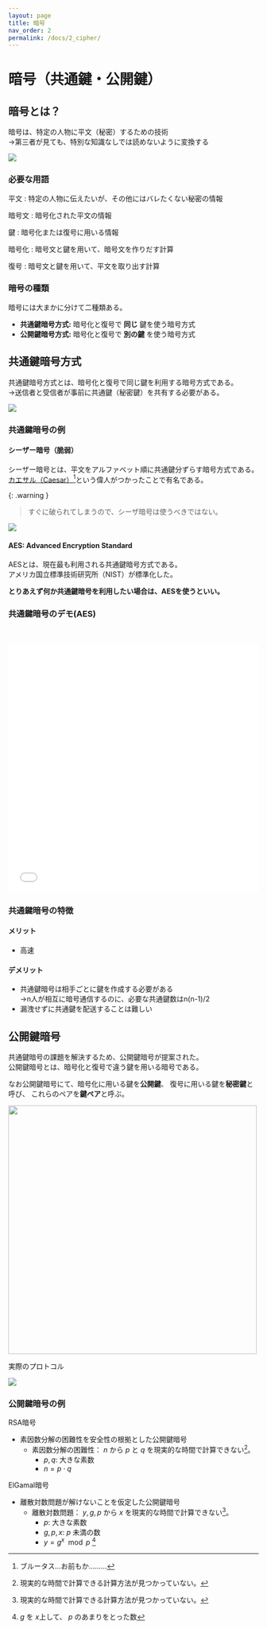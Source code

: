 ```yaml
---
layout: page
title: 暗号
nav_order: 2
permalink: /docs/2_cipher/
---
```


<script>
    MathJax = {
      tex: {
        inlineMath: [['$','$'], ['\\(','\\)']],
        processEscapes: true,
        tags: "ams",
        autoload: {
          color: [],
          colorV2: ['color']
        },
        packages: {'[+]': ['noerrors']}
      },
      chtml: {
        matchFontHeight: false,
        displayAlign: "left",
        displayIndent: "2em"
      },
      options: {
        renderActions: {
          /* add a new named action to render <script type="math/tex"> */
          find_script_mathtex: [10, function (doc) {
            for (const node of document.querySelectorAll('script[type^="math/tex"]')) {
              const display = !!node.type.match(/; *mode=display/);
              const math = new doc.options.MathItem(node.textContent, doc.inputJax[0], display);
              const text = document.createTextNode('');
              node.parentNode.replaceChild(text, node);
              math.start = {node: text, delim: '', n: 0};
              math.end = {node: text, delim: '', n: 0};
              doc.math.push(math);
            }
          }, '']
        }
      },
      loader: {
        load: ['[tex]/noerrors']
      }
    };
</script>
<script async src="https://cdn.jsdelivr.net/npm/mathjax@3/es5/tex-chtml.js" id="MathJax-script"></script>

# 暗号（共通鍵・公開鍵）
## 暗号とは？

暗号は、特定の人物に平文（秘密）するための技術  
→第三者が見ても、特別な知識なしでは読めないように変換する

<img src="../../img/cipher.png" />

### 必要な用語

平文
: 特定の人物に伝えたいが、その他にはバレたくない秘密の情報

暗号文
: 暗号化された平文の情報

鍵
: 暗号化または復号に用いる情報

暗号化
: 暗号文と鍵を用いて、暗号文を作りだす計算

復号
: 暗号文と鍵を用いて、平文を取り出す計算

### 暗号の種類

暗号には大まかに分けて二種類ある。

- **共通鍵暗号方式:** 暗号化と復号で **同じ** 鍵を使う暗号方式
- **公開鍵暗号方式:** 暗号化と復号で **別の鍵** を使う暗号方式

## 共通鍵暗号方式

共通鍵暗号方式とは、暗号化と復号で同じ鍵を利用する暗号方式である。  
→送信者と受信者が事前に共通鍵（秘密鍵）を共有する必要がある。

<img src="../../img/com-cipher.png" />

### 共通鍵暗号の例
#### シーザー暗号（脆弱）

シーザー暗号とは、平文をアルファベット順に共通鍵分ずらす暗号方式である。  
[カエサル（Caesar）](https://ja.wikipedia.org/wiki/%E3%82%AC%E3%82%A4%E3%82%A6%E3%82%B9%E3%83%BB%E3%83%A6%E3%83%AA%E3%82%A6%E3%82%B9%E3%83%BB%E3%82%AB%E3%82%A8%E3%82%B5%E3%83%AB)[^brutasu]という偉人がつかったことで有名である。

[^brutasu]: ブルータス…お前もか………

{: .warning }
> すぐに破られてしまうので、シーザ暗号は使うべきではない。

<img src="../../img/caesar.png" />

#### AES: Advanced Encryption Standard

AESとは、現在最も利用される共通鍵暗号方式である。  
アメリカ国立標準技術研究所（NIST）が標準化した。

**とりあえず何か共通鍵暗号を利用したい場合は、AESを使うといい。**

### 共通鍵暗号のデモ(AES)

<br />
<br />


<iframe src="../../demo/aes.html" height="500px" width="100%" scrolling="no" frameborder="0"></iframe>



### 共通鍵暗号の特徴
#### メリット
- 高速

#### デメリット

- 共通鍵暗号は相手ごとに鍵を作成する必要がある  
  →n人が相互に暗号通信するのに、必要な共通鍵数はn(n-1)/2
- 漏洩せずに共通鍵を配送することは難しい

## 公開鍵暗号

共通鍵暗号の課題を解決するため、公開鍵暗号が提案された。  
公開鍵暗号とは、暗号化と復号で違う鍵を用いる暗号である。

なお公開鍵暗号にて、暗号化に用いる鍵を**公開鍵**、
復号に用いる鍵を**秘密鍵**と呼び、
これらのペアを**鍵ペア**と呼ぶ。

<img src="../../img/pubkey1.png" height="500px" />

実際のプロトコル

<img src="../../img/pubkey2.png" />

### 公開鍵暗号の例

RSA暗号
- 素因数分解の困難性を安全性の根拠とした公開鍵暗号
  - 素因数分解の困難性： $n$ から $p$ と $q$ を現実的な時間で計算できない[^mitukattenai]。
    - $p, q$: 大きな素数 
    - $n = p \cdot q$

ElGamal暗号
- 離散対数問題が解けないことを仮定した公開鍵暗号
  - 離散対数問題： $y, g, p$ から $x$ を現実的な時間で計算できない[^mitukattenai]。
    - $p$:  大きな素数
    - $g, p, x$: $p$ 未満の数
    - $y = g^x \mod p$ [^risantaisu]

[^mitukattenai]: 現実的な時間で計算できる計算方法が見つかっていない。
[^risantaisu]: $g$ を $x$上して、 $p$ のあまりをとった数
